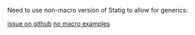 Need to use non-macro version of Statig to allow for generics:

[issue on github](https://github.com/mdeloof/statig/issues/7)
[no macro examples](https://github.com/mdeloof/statig/tree/main/examples/no_macro)